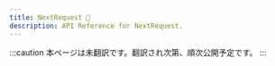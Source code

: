 ```yaml
---
title: NextRequest 🚧
description: API Reference for NextRequest.
---
```


:::caution
本ページは未翻訳です。翻訳され次第、順次公開予定です。
:::
